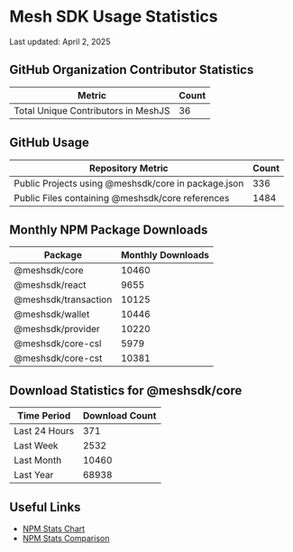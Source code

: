 # Mesh SDK Usage Statistics
Last updated: April 2, 2025

## GitHub Organization Contributor Statistics
| Metric                   | Count                  |
|---------------------------|------------------------|
| Total Unique Contributors in MeshJS | 36 |

## GitHub Usage
| Repository Metric         | Count                  |
|---------------------------|------------------------|
| Public Projects using @meshsdk/core in package.json | 336 |
| Public Files containing @meshsdk/core references | 1484 |

## Monthly NPM Package Downloads
| Package                  | Monthly Downloads      |
|---------------------------|------------------------|
| @meshsdk/core | 10460 |
| @meshsdk/react | 9655 |
| @meshsdk/transaction | 10125 |
| @meshsdk/wallet | 10446 |
| @meshsdk/provider | 10220 |
| @meshsdk/core-csl | 5979 |
| @meshsdk/core-cst | 10381 |

## Download Statistics for @meshsdk/core
| Time Period              | Download Count         |
|---------------------------|------------------------|
| Last 24 Hours | 371 |
| Last Week | 2532 |
| Last Month | 10460 |
| Last Year | 68938 |

## Useful Links
- [NPM Stats Chart](https://npm-stat.com/charts.html?package=@meshsdk/core&from=2024-04-02&to=2025-04-02)
- [NPM Stats Comparison](https://npm-stat.com/charts.html?package=@meshsdk/core,@meshsdk/react&from=2024-04-02&to=2025-04-02)
